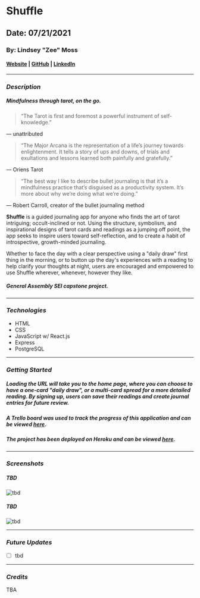 # Shuffle
## Date: 07/21/2021

### By: Lindsey "Zee" Moss


#### [Website](http://cmdz.codes/) | [GitHub](https://github.com/Lindsey-Moss/) | [LinkedIn](https://www.linkedin.com/in/lindsey-zee-moss/)
***
### ***Description***
##### Mindfulness through tarot, on the go.

> “The Tarot is first and foremost a powerful instrument of self-knowledge.” 

— unattributed
> “The Major Arcana is the representation of a life’s journey towards enlightenment. It tells a story of ups and downs, of trials and exultations and lessons learned both painfully and gratefully.”

— Oriens Tarot
> “The best way I like to describe bullet journaling is that it’s a mindfulness practice that’s disguised as a productivity system. It’s more about why we’re doing what we’re doing.”

— Robert Carroll, creator of the bullet journaling method

**Shuffle** is a guided journaling app for anyone who finds the art of tarot intriguing; occult-inclined or not. Using the structure, symbolism, and inspirational designs of tarot cards and readings as a jumping off point, the app seeks to inspire users toward self-reflection, and to create a habit of introspective, growth-minded journaling.

Whether to face the day with a clear perspective using a "daily draw" first thing in the morning, or to button up the day's experiences with a reading to help clarify your thoughts at night, users are encouraged and empowered to use Shuffle wherever, whenever, however they like.

##### *General Assembly SEI capstone project.*

***

### ***Technologies***
* HTML
* CSS
* JavaScript w/ React.js
* Express
* PostgreSQL 

***

### ***Getting Started***
##### Loading the URL will take you to the home page, where you can choose to have a one-card "daily draw", or a multi-card spread for a more detailed reading. By signing up, users can save their readings and create journal entries for future review.
##### A Trello board was used to track the progress of this application and can be viewed [here](https://trello.com/b/wXVjishL).
##### The project has been deployed on Heroku and can be viewed [here](X).
***

### ***Screenshots***

##### TBD
![tbd](x)

##### TBD
![tbd](x)
***

### ***Future Updates***
- [ ] tbd

***

### ***Credits***

TBA
<!-- **Fonts:** [Google Fonts: Mukta and Flamenco](https://fonts.google.com/), [Century Gothic](https://www.cufonfonts.com/font/century-gothic)

**Listing Data:** [Search Tiny House Villages](https://searchtinyhousevillages.com/) -->